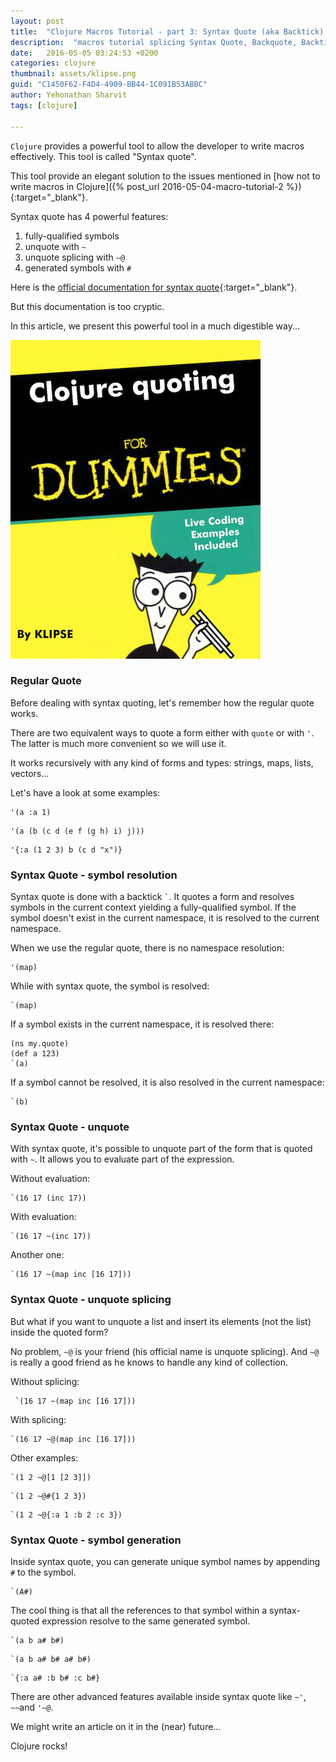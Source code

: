 ```yaml
---
layout: post
title:  "Clojure Macros Tutorial - part 3: Syntax Quote (aka Backtick) in Clojure"
description:  "macros tutorial splicing Syntax Quote, Backquote, Backtick in Clojure"
date:   2016-05-05 03:24:53 +0200
categories: clojure
thumbnail: assets/klipse.png
guid: "C1450F62-F4D4-4909-BB44-1C091B53ABBC"
author: Yehonathan Sharvit
tags: [clojure]

---
```


`Clojure` provides a powerful tool to allow the developer to write macros effectively. This tool is called "Syntax quote".

This tool provide an elegant solution to the issues mentioned in [how not to write macros in Clojure]({% post_url 2016-05-04-macro-tutorial-2 %}){:target="_blank"}.

Syntax quote has 4 powerful features:

1. fully-qualified symbols
2. unquote with `~`
3. unquote splicing with `~@`
4. generated symbols with `#`

Here is the [official documentation for syntax quote](http://clojure.org/reference/reader#__a_id_syntax_quote_a_syntax_quote_note_the_backquote_character_unquote_and_unquote_splicing){:target="_blank"}.

But this documentation is too cryptic.

In this article, we present this powerful tool in a much digestible way...

![Dummies](/assets/quoting_dummies.jpg)

### Regular Quote

Before dealing with syntax quoting, let's remember how the regular quote works.

There are two equivalent ways to quote a form either with `quote` or with `'`.
The latter is much more convenient so we will use it.

It works recursively with any kind of forms and types: strings, maps, lists, vectors...

Let's have a look at some examples:

~~~klipse
'(a :a 1)
~~~

~~~klipse
'(a (b (c d (e f (g h) i) j)))
~~~

~~~klipse
'{:a (1 2 3) b (c d "x")}
~~~



### Syntax Quote - symbol resolution

Syntax quote is done with a backtick `` ` ``. It quotes a form and resolves symbols in the current context yielding a fully-qualified symbol. If the symbol doesn't exist in the current namespace, it is resolved to the current namespace.

When we use the regular quote, there is no namespace resolution:

~~~klipse
'(map)
~~~

While with syntax quote, the symbol is resolved:

~~~klipse
`(map)
~~~

If a symbol exists in the current namespace, it is resolved there:

~~~klipse
(ns my.quote)
(def a 123)
`(a)
~~~

If a symbol cannot be resolved, it is also resolved in the current namespace:

~~~klipse
`(b)
~~~


### Syntax Quote - unquote

With syntax quote, it's possible to unquote part of the form that is quoted with `~`. It allows you to evaluate part of the expression.

Without evaluation:

~~~klipse
`(16 17 (inc 17))
~~~

With evaluation:

~~~klipse
`(16 17 ~(inc 17))
~~~

Another one:

~~~klipse
`(16 17 ~(map inc [16 17]))
~~~


### Syntax Quote - unquote splicing

But what if you want to unquote a list and insert its elements (not the list) inside the quoted form?

No problem, `~@` is your friend (his official name is unquote splicing). And `~@` is really a good friend as he knows to handle any kind of collection.

Without splicing:

~~~klipse
 `(16 17 ~(map inc [16 17]))
~~~

With splicing:

~~~klipse
`(16 17 ~@(map inc [16 17]))
~~~

Other examples:

~~~klipse
`(1 2 ~@[1 [2 3]])
~~~

~~~klipse
`(1 2 ~@#{1 2 3})
~~~

~~~klipse
`(1 2 ~@{:a 1 :b 2 :c 3})
~~~

### Syntax Quote - symbol generation


Inside syntax quote, you can generate unique symbol names by appending `#` to the symbol.


~~~klipse
`(A#)
~~~

The cool thing is that all the references to that symbol within a syntax-quoted expression resolve to the same generated symbol.

~~~klipse
`(a b a# b#)
~~~

~~~klipse
`(a b a# b# a# b#)
~~~

~~~klipse
`{:a a# :b b# :c b#}
~~~

There are other advanced features available inside syntax quote like `~'`, `~~`and `'~@`.

We might write an article on it in the (near) future...


Clojure rocks!

[app-url-static]: http://app.klipse.tech?blog=klipse&js_only=1
[app-url]: http://app.klipse.tech?blog=klipse&static-fns=true&js_only=1

